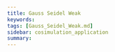 ```yaml
---
title: Gauss Seidel Weak
keywords: 
tags: [Gauss_Seidel_Weak.md]
sidebar: cosimulation_application
summary: 
---
```

